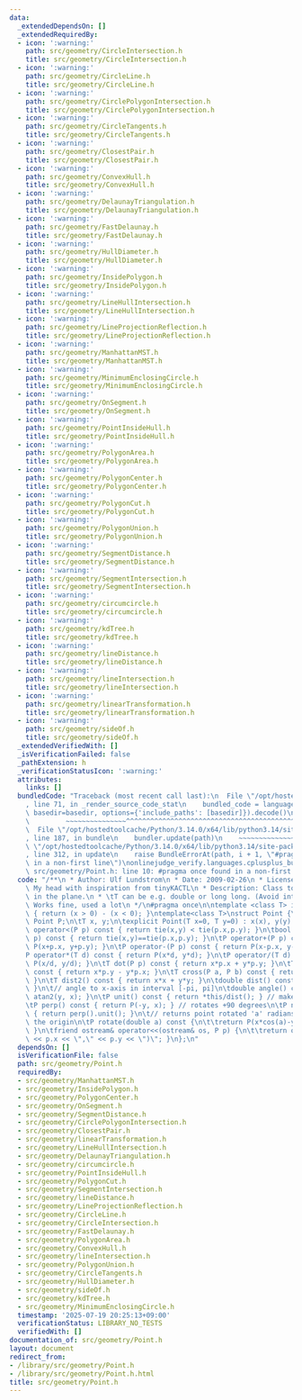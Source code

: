 ```yaml
---
data:
  _extendedDependsOn: []
  _extendedRequiredBy:
  - icon: ':warning:'
    path: src/geometry/CircleIntersection.h
    title: src/geometry/CircleIntersection.h
  - icon: ':warning:'
    path: src/geometry/CircleLine.h
    title: src/geometry/CircleLine.h
  - icon: ':warning:'
    path: src/geometry/CirclePolygonIntersection.h
    title: src/geometry/CirclePolygonIntersection.h
  - icon: ':warning:'
    path: src/geometry/CircleTangents.h
    title: src/geometry/CircleTangents.h
  - icon: ':warning:'
    path: src/geometry/ClosestPair.h
    title: src/geometry/ClosestPair.h
  - icon: ':warning:'
    path: src/geometry/ConvexHull.h
    title: src/geometry/ConvexHull.h
  - icon: ':warning:'
    path: src/geometry/DelaunayTriangulation.h
    title: src/geometry/DelaunayTriangulation.h
  - icon: ':warning:'
    path: src/geometry/FastDelaunay.h
    title: src/geometry/FastDelaunay.h
  - icon: ':warning:'
    path: src/geometry/HullDiameter.h
    title: src/geometry/HullDiameter.h
  - icon: ':warning:'
    path: src/geometry/InsidePolygon.h
    title: src/geometry/InsidePolygon.h
  - icon: ':warning:'
    path: src/geometry/LineHullIntersection.h
    title: src/geometry/LineHullIntersection.h
  - icon: ':warning:'
    path: src/geometry/LineProjectionReflection.h
    title: src/geometry/LineProjectionReflection.h
  - icon: ':warning:'
    path: src/geometry/ManhattanMST.h
    title: src/geometry/ManhattanMST.h
  - icon: ':warning:'
    path: src/geometry/MinimumEnclosingCircle.h
    title: src/geometry/MinimumEnclosingCircle.h
  - icon: ':warning:'
    path: src/geometry/OnSegment.h
    title: src/geometry/OnSegment.h
  - icon: ':warning:'
    path: src/geometry/PointInsideHull.h
    title: src/geometry/PointInsideHull.h
  - icon: ':warning:'
    path: src/geometry/PolygonArea.h
    title: src/geometry/PolygonArea.h
  - icon: ':warning:'
    path: src/geometry/PolygonCenter.h
    title: src/geometry/PolygonCenter.h
  - icon: ':warning:'
    path: src/geometry/PolygonCut.h
    title: src/geometry/PolygonCut.h
  - icon: ':warning:'
    path: src/geometry/PolygonUnion.h
    title: src/geometry/PolygonUnion.h
  - icon: ':warning:'
    path: src/geometry/SegmentDistance.h
    title: src/geometry/SegmentDistance.h
  - icon: ':warning:'
    path: src/geometry/SegmentIntersection.h
    title: src/geometry/SegmentIntersection.h
  - icon: ':warning:'
    path: src/geometry/circumcircle.h
    title: src/geometry/circumcircle.h
  - icon: ':warning:'
    path: src/geometry/kdTree.h
    title: src/geometry/kdTree.h
  - icon: ':warning:'
    path: src/geometry/lineDistance.h
    title: src/geometry/lineDistance.h
  - icon: ':warning:'
    path: src/geometry/lineIntersection.h
    title: src/geometry/lineIntersection.h
  - icon: ':warning:'
    path: src/geometry/linearTransformation.h
    title: src/geometry/linearTransformation.h
  - icon: ':warning:'
    path: src/geometry/sideOf.h
    title: src/geometry/sideOf.h
  _extendedVerifiedWith: []
  _isVerificationFailed: false
  _pathExtension: h
  _verificationStatusIcon: ':warning:'
  attributes:
    links: []
  bundledCode: "Traceback (most recent call last):\n  File \"/opt/hostedtoolcache/Python/3.14.0/x64/lib/python3.14/site-packages/onlinejudge_verify/documentation/build.py\"\
    , line 71, in _render_source_code_stat\n    bundled_code = language.bundle(stat.path,\
    \ basedir=basedir, options={'include_paths': [basedir]}).decode()\n          \
    \         ~~~~~~~~~~~~~~~^^^^^^^^^^^^^^^^^^^^^^^^^^^^^^^^^^^^^^^^^^^^^^^^^^^^^^^^^^^^^^^^^^\n\
    \  File \"/opt/hostedtoolcache/Python/3.14.0/x64/lib/python3.14/site-packages/onlinejudge_verify/languages/cplusplus.py\"\
    , line 187, in bundle\n    bundler.update(path)\n    ~~~~~~~~~~~~~~^^^^^^\n  File\
    \ \"/opt/hostedtoolcache/Python/3.14.0/x64/lib/python3.14/site-packages/onlinejudge_verify/languages/cplusplus_bundle.py\"\
    , line 312, in update\n    raise BundleErrorAt(path, i + 1, \"#pragma once found\
    \ in a non-first line\")\nonlinejudge_verify.languages.cplusplus_bundle.BundleErrorAt:\
    \ src/geometry/Point.h: line 10: #pragma once found in a non-first line\n"
  code: "/**\n * Author: Ulf Lundstrom\n * Date: 2009-02-26\n * License: CC0\n * Source:\
    \ My head with inspiration from tinyKACTL\n * Description: Class to handle points\
    \ in the plane.\n * \tT can be e.g. double or long long. (Avoid int.)\n * Status:\
    \ Works fine, used a lot\n */\n#pragma once\n\ntemplate <class T> int sgn(T x)\
    \ { return (x > 0) - (x < 0); }\ntemplate<class T>\nstruct Point {\n\ttypedef\
    \ Point P;\n\tT x, y;\n\texplicit Point(T x=0, T y=0) : x(x), y(y) {}\n\tbool\
    \ operator<(P p) const { return tie(x,y) < tie(p.x,p.y); }\n\tbool operator==(P\
    \ p) const { return tie(x,y)==tie(p.x,p.y); }\n\tP operator+(P p) const { return\
    \ P(x+p.x, y+p.y); }\n\tP operator-(P p) const { return P(x-p.x, y-p.y); }\n\t\
    P operator*(T d) const { return P(x*d, y*d); }\n\tP operator/(T d) const { return\
    \ P(x/d, y/d); }\n\tT dot(P p) const { return x*p.x + y*p.y; }\n\tT cross(P p)\
    \ const { return x*p.y - y*p.x; }\n\tT cross(P a, P b) const { return (a-*this).cross(b-*this);\
    \ }\n\tT dist2() const { return x*x + y*y; }\n\tdouble dist() const { return sqrt((double)dist2());\
    \ }\n\t// angle to x-axis in interval [-pi, pi]\n\tdouble angle() const { return\
    \ atan2(y, x); }\n\tP unit() const { return *this/dist(); } // makes dist()=1\n\
    \tP perp() const { return P(-y, x); } // rotates +90 degrees\n\tP normal() const\
    \ { return perp().unit(); }\n\t// returns point rotated 'a' radians ccw around\
    \ the origin\n\tP rotate(double a) const {\n\t\treturn P(x*cos(a)-y*sin(a),x*sin(a)+y*cos(a));\
    \ }\n\tfriend ostream& operator<<(ostream& os, P p) {\n\t\treturn os << \"(\"\
    \ << p.x << \",\" << p.y << \")\"; }\n};\n"
  dependsOn: []
  isVerificationFile: false
  path: src/geometry/Point.h
  requiredBy:
  - src/geometry/ManhattanMST.h
  - src/geometry/InsidePolygon.h
  - src/geometry/PolygonCenter.h
  - src/geometry/OnSegment.h
  - src/geometry/SegmentDistance.h
  - src/geometry/CirclePolygonIntersection.h
  - src/geometry/ClosestPair.h
  - src/geometry/linearTransformation.h
  - src/geometry/LineHullIntersection.h
  - src/geometry/DelaunayTriangulation.h
  - src/geometry/circumcircle.h
  - src/geometry/PointInsideHull.h
  - src/geometry/PolygonCut.h
  - src/geometry/SegmentIntersection.h
  - src/geometry/lineDistance.h
  - src/geometry/LineProjectionReflection.h
  - src/geometry/CircleLine.h
  - src/geometry/CircleIntersection.h
  - src/geometry/FastDelaunay.h
  - src/geometry/PolygonArea.h
  - src/geometry/ConvexHull.h
  - src/geometry/lineIntersection.h
  - src/geometry/PolygonUnion.h
  - src/geometry/CircleTangents.h
  - src/geometry/HullDiameter.h
  - src/geometry/sideOf.h
  - src/geometry/kdTree.h
  - src/geometry/MinimumEnclosingCircle.h
  timestamp: '2025-07-19 20:25:13+09:00'
  verificationStatus: LIBRARY_NO_TESTS
  verifiedWith: []
documentation_of: src/geometry/Point.h
layout: document
redirect_from:
- /library/src/geometry/Point.h
- /library/src/geometry/Point.h.html
title: src/geometry/Point.h
---
```

